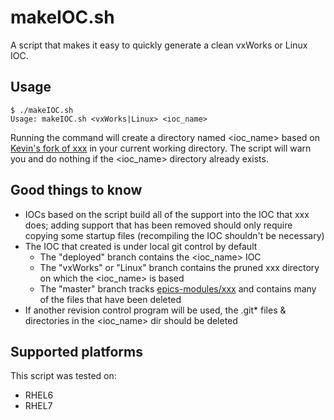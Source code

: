 # makeIOC.sh
A script that makes it easy to quickly generate a clean vxWorks or Linux IOC.

## Usage
```
$ ./makeIOC.sh 
Usage: makeIOC.sh <vxWorks|Linux> <ioc_name>

```
Running the command will create a directory named <ioc_name> based on [Kevin's fork of xxx](https://github.com/kmpeters/xxx) in your current working directory. The script will warn you and do nothing if the <ioc_name> directory already exists.

## Good things to know

* IOCs based on the script build all of the support into the IOC that xxx does; adding support that has been removed should only require copying some startup files (recompiling the IOC shouldn't be necessary)
* The IOC that created is under local git control by default
  * The "deployed" branch contains the <ioc_name> IOC
  * The "vxWorks" or "Linux" branch contains the pruned xxx directory on which the <ioc_name> is based
  * The "master" branch tracks [epics-modules/xxx](https://github.com/epics-modules/xxx) and contains many of the files that have been deleted
* If another revision control program will be used, the .git* files & directories in the <ioc_name> dir should be deleted

## Supported platforms

This script was tested on:
* RHEL6
* RHEL7
